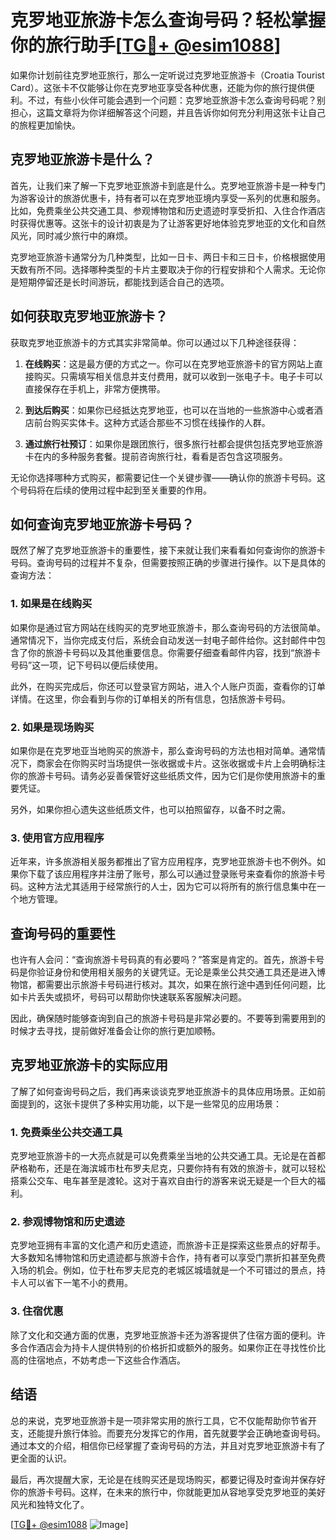 # 克罗地亚旅游卡怎么查询号码？轻松掌握你的旅行助手[[TG💪+ @esim1088](https://t.me/s/esim1088)]

如果你计划前往克罗地亚旅行，那么一定听说过克罗地亚旅游卡（Croatia Tourist Card）。这张卡不仅能够让你在克罗地亚享受各种优惠，还能为你的旅行提供便利。不过，有些小伙伴可能会遇到一个问题：克罗地亚旅游卡怎么查询号码呢？别担心，这篇文章将为你详细解答这个问题，并且告诉你如何充分利用这张卡让自己的旅程更加愉快。

## 克罗地亚旅游卡是什么？

首先，让我们来了解一下克罗地亚旅游卡到底是什么。克罗地亚旅游卡是一种专门为游客设计的旅游优惠卡，持有者可以在克罗地亚境内享受一系列的优惠和服务。比如，免费乘坐公共交通工具、参观博物馆和历史遗迹时享受折扣、入住合作酒店时获得优惠等。这张卡的设计初衷是为了让游客更好地体验克罗地亚的文化和自然风光，同时减少旅行中的麻烦。

克罗地亚旅游卡通常分为几种类型，比如一日卡、两日卡和三日卡，价格根据使用天数有所不同。选择哪种类型的卡片主要取决于你的行程安排和个人需求。无论你是短期停留还是长时间游玩，都能找到适合自己的选项。

## 如何获取克罗地亚旅游卡？

获取克罗地亚旅游卡的方式其实非常简单。你可以通过以下几种途径获得：

1. **在线购买**：这是最方便的方式之一。你可以在克罗地亚旅游卡的官方网站上直接购买。只需填写相关信息并支付费用，就可以收到一张电子卡。电子卡可以直接保存在手机上，非常方便携带。

2. **到达后购买**：如果你已经抵达克罗地亚，也可以在当地的一些旅游中心或者酒店前台购买实体卡。这种方式适合那些不习惯在线操作的人群。

3. **通过旅行社预订**：如果你是跟团旅行，很多旅行社都会提供包括克罗地亚旅游卡在内的多种服务套餐。提前咨询旅行社，看看是否包含这项服务。

无论你选择哪种方式购买，都需要记住一个关键步骤——确认你的旅游卡号码。这个号码将在后续的使用过程中起到至关重要的作用。

## 如何查询克罗地亚旅游卡号码？

既然了解了克罗地亚旅游卡的重要性，接下来就让我们来看看如何查询你的旅游卡号码。查询号码的过程并不复杂，但需要按照正确的步骤进行操作。以下是具体的查询方法：

### 1. 如果是在线购买

如果你是通过官方网站在线购买的克罗地亚旅游卡，那么查询号码的方法很简单。通常情况下，当你完成支付后，系统会自动发送一封电子邮件给你。这封邮件中包含了你的旅游卡号码以及其他重要信息。你需要仔细查看邮件内容，找到“旅游卡号码”这一项，记下号码以便后续使用。

此外，在购买完成后，你还可以登录官方网站，进入个人账户页面，查看你的订单详情。在这里，你会看到与你的订单相关的所有信息，包括旅游卡号码。

### 2. 如果是现场购买

如果你是在克罗地亚当地购买的旅游卡，那么查询号码的方法也相对简单。通常情况下，商家会在你购买时当场提供一张收据或卡片。这张收据或卡片上会明确标注你的旅游卡号码。请务必妥善保管好这些纸质文件，因为它们是你使用旅游卡的重要凭证。

另外，如果你担心遗失这些纸质文件，也可以拍照留存，以备不时之需。

### 3. 使用官方应用程序

近年来，许多旅游相关服务都推出了官方应用程序，克罗地亚旅游卡也不例外。如果你下载了该应用程序并注册了账号，那么可以通过登录账号来查看你的旅游卡号码。这种方法尤其适用于经常旅行的人士，因为它可以将所有的旅行信息集中在一个地方管理。

## 查询号码的重要性

也许有人会问：“查询旅游卡号码真的有必要吗？”答案是肯定的。首先，旅游卡号码是你验证身份和使用相关服务的关键凭证。无论是乘坐公共交通工具还是进入博物馆，都需要出示旅游卡号码进行核对。其次，如果在旅行途中遇到任何问题，比如卡片丢失或损坏，号码可以帮助你快速联系客服解决问题。

因此，确保随时能够查询到自己的旅游卡号码是非常必要的。不要等到需要用到的时候才去寻找，提前做好准备会让你的旅行更加顺畅。

## 克罗地亚旅游卡的实际应用

了解了如何查询号码之后，我们再来谈谈克罗地亚旅游卡的具体应用场景。正如前面提到的，这张卡提供了多种实用功能，以下是一些常见的应用场景：

### 1. 免费乘坐公共交通工具

克罗地亚旅游卡的一大亮点就是可以免费乘坐当地的公共交通工具。无论是在首都萨格勒布，还是在海滨城市杜布罗夫尼克，只要你持有有效的旅游卡，就可以轻松搭乘公交车、电车甚至是渡轮。这对于喜欢自由行的游客来说无疑是一个巨大的福利。

### 2. 参观博物馆和历史遗迹

克罗地亚拥有丰富的文化遗产和历史遗迹，而旅游卡正是探索这些景点的好帮手。大多数知名博物馆和历史遗迹都与旅游卡合作，持有者可以享受门票折扣甚至免费入场的机会。例如，位于杜布罗夫尼克的老城区城墙就是一个不可错过的景点，持卡人可以省下一笔不小的费用。

### 3. 住宿优惠

除了文化和交通方面的优惠，克罗地亚旅游卡还为游客提供了住宿方面的便利。许多合作酒店会为持卡人提供特别的价格折扣或额外的服务。如果你正在寻找性价比高的住宿地点，不妨考虑一下这些合作酒店。

## 结语

总的来说，克罗地亚旅游卡是一项非常实用的旅行工具，它不仅能帮助你节省开支，还能提升旅行体验。而要充分发挥它的作用，首先就要学会正确地查询号码。通过本文的介绍，相信你已经掌握了查询号码的方法，并且对克罗地亚旅游卡有了更全面的认识。

最后，再次提醒大家，无论是在线购买还是现场购买，都要记得及时查询并保存好你的旅游卡号码。这样，在未来的旅行中，你就能更加从容地享受克罗地亚的美好风光和独特文化了。

[[TG💪+ @esim1088](https://t.me/s/esim1088) ![Image](https://i.postimg.cc/4NQfJmqS/Snipaste-2025-05-13-00-14-12.png)]